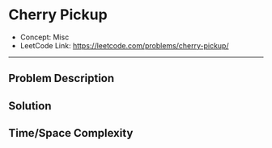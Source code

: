 # Cherry Pickup

- Concept: Misc
- LeetCode Link: https://leetcode.com/problems/cherry-pickup/

---

## Problem Description

## Solution

## Time/Space Complexity

